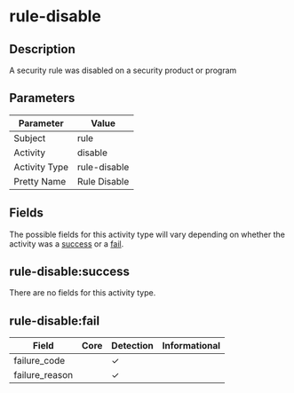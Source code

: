 rule-disable
============

Description
-----------
A security rule was disabled on a security product or program

Parameters
----------
| Parameter     | Value        |
| ------------- | ------------ |
| Subject       | rule         |
| Activity      | disable      |
| Activity Type | rule-disable |
| Pretty Name   | Rule Disable |


Fields
------

The possible fields for this activity type will vary depending on whether the activity was a [success](#rule-disablesuccess) or a [fail](#rule-disablefail).


rule-disable:success
--------------------

There are no fields for this activity type.


rule-disable:fail
-----------------

| Field          | Core | Detection | Informational |
| -------------- | ---- | --------- | ------------- |
| failure_code   |      | &#10003;  |               |
| failure_reason |      | &#10003;  |               |